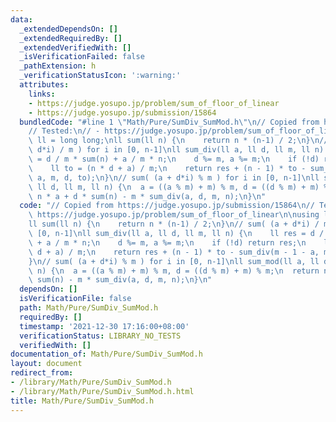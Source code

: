 ```yaml
---
data:
  _extendedDependsOn: []
  _extendedRequiredBy: []
  _extendedVerifiedWith: []
  _isVerificationFailed: false
  _pathExtension: h
  _verificationStatusIcon: ':warning:'
  attributes:
    links:
    - https://judge.yosupo.jp/problem/sum_of_floor_of_linear
    - https://judge.yosupo.jp/submission/15864
  bundledCode: "#line 1 \"Math/Pure/SumDiv_SumMod.h\"\n// Copied from https://judge.yosupo.jp/submission/15864\n\
    // Tested:\n// - https://judge.yosupo.jp/problem/sum_of_floor_of_linear\n\nusing\
    \ ll = long long;\nll sum(ll n) {\n    return n * (n-1) / 2;\n}\n// sum( (a +\
    \ d*i) / m ) for i in [0, n-1]\nll sum_div(ll a, ll d, ll m, ll n) {\n    ll res\
    \ = d / m * sum(n) + a / m * n;\n    d %= m, a %= m;\n    if (!d) return res;\n\
    \    ll to = (n * d + a) / m;\n    return res + (n - 1) * to - sum_div(m - 1 -\
    \ a, m, d, to);\n}\n// sum( (a + d*i) % m ) for i in [0, n-1]\nll sum_mod(ll a,\
    \ ll d, ll m, ll n) {\n  a = ((a % m) + m) % m, d = ((d % m) + m) % m;\n  return\
    \ n * a + d * sum(n) - m * sum_div(a, d, m, n);\n}\n"
  code: "// Copied from https://judge.yosupo.jp/submission/15864\n// Tested:\n// -\
    \ https://judge.yosupo.jp/problem/sum_of_floor_of_linear\n\nusing ll = long long;\n\
    ll sum(ll n) {\n    return n * (n-1) / 2;\n}\n// sum( (a + d*i) / m ) for i in\
    \ [0, n-1]\nll sum_div(ll a, ll d, ll m, ll n) {\n    ll res = d / m * sum(n)\
    \ + a / m * n;\n    d %= m, a %= m;\n    if (!d) return res;\n    ll to = (n *\
    \ d + a) / m;\n    return res + (n - 1) * to - sum_div(m - 1 - a, m, d, to);\n\
    }\n// sum( (a + d*i) % m ) for i in [0, n-1]\nll sum_mod(ll a, ll d, ll m, ll\
    \ n) {\n  a = ((a % m) + m) % m, d = ((d % m) + m) % m;\n  return n * a + d *\
    \ sum(n) - m * sum_div(a, d, m, n);\n}\n"
  dependsOn: []
  isVerificationFile: false
  path: Math/Pure/SumDiv_SumMod.h
  requiredBy: []
  timestamp: '2021-12-30 17:16:00+08:00'
  verificationStatus: LIBRARY_NO_TESTS
  verifiedWith: []
documentation_of: Math/Pure/SumDiv_SumMod.h
layout: document
redirect_from:
- /library/Math/Pure/SumDiv_SumMod.h
- /library/Math/Pure/SumDiv_SumMod.h.html
title: Math/Pure/SumDiv_SumMod.h
---
```

